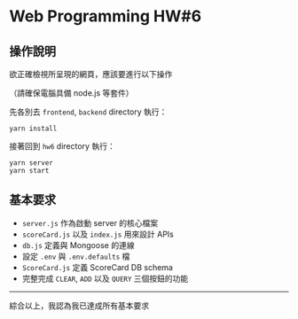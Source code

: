 # Web Programming HW#6

## 操作說明

欲正確檢視所呈現的網頁，應該要進行以下操作

（請確保電腦具備 node.js 等套件）

先各別去 `frontend`, `backend` directory 執行：

```
yarn install
```

接著回到 `hw6` directory 執行：

```
yarn server
yarn start
```

## 基本要求

+ `server.js` 作為啟動 server 的核心檔案
+ `scoreCard.js` 以及 `index.js` 用來設計 APIs
+ `db.js` 定義與 Mongoose 的連線
+ 設定 `.env` 與 `.env.defaults` 檔
+ `ScoreCard.js` 定義 ScoreCard DB schema
+ 完整完成 `CLEAR`, `ADD` 以及 `QUERY` 三個按鈕的功能

---

綜合以上，我認為我已達成所有基本要求